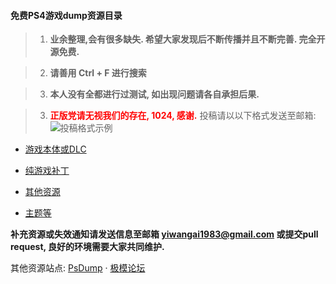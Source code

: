 #### 免费PS4游戏dump资源目录



> 1. **业余整理,会有很多缺失. 希望大家发现后不断传播并且不断完善. 完全开源免费.**

> 2. **请善用 Ctrl + F 进行搜索**

> 3. **本人没有全都进行过测试, 如出现问题请各自承担后果.**

> 3. **<font style='color:red'>正版党请无视我们的存在, 1024, 感谢.</font>**
> 投稿请以以下格式发送至邮箱:
![投稿格式示例](https://github.com/yiwangai1983/ps4dump/blob/master/data/Snipaste_2018-08-30_09-00-13.jpg)



* [游戏本体或DLC](/游戏本体或DLC.md)

* [纯游戏补丁](/纯游戏补丁.md)

* [其他资源](/其他资源.md)

* [主题等](/主题等.md)



**补充资源或失效通知请发送信息至邮箱 yiwangai1983@gmail.com 或提交pull request, 良好的环境需要大家共同维护.**



其他资源站点: <a href='https://www.psdump.com/' target='_blank'>PsDump</a> · <a href='https://www.gamestar.top/' target='_blank'>极模论坛</a>